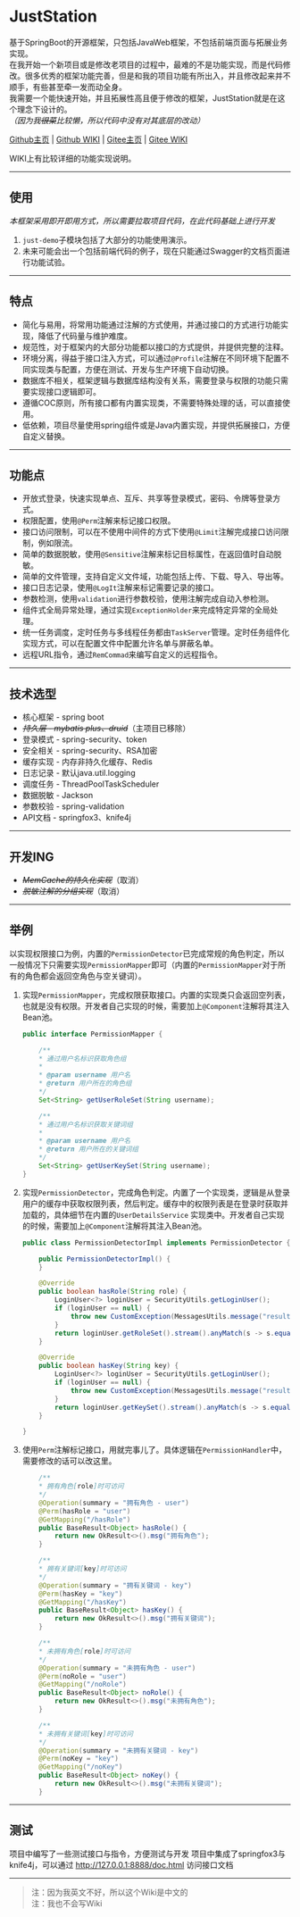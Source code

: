 # JustStation

基于SpringBoot的开源框架，只包括JavaWeb框架，不包括前端页面与拓展业务实现。  
在我开始一个新项目或是修改老项目的过程中，最难的不是功能实现，而是代码修改。很多优秀的框架功能完善，但是和我的项目功能有所出入，并且修改起来并不顺手，有些甚至牵一发而动全身。  
我需要一个能快速开始，并且拓展性高且便于修改的框架，JustStation就是在这个理念下设计的。  
*（因为我~~很菜~~比较懒，所以代码中没有对其底层的改动）*

[Github主页](https://github.com/Verlif/JustStation) | [Github WIKI](https://github.com/Verlif/JustStation/wiki)
| [Gitee主页](https://gitee.com/Verlif/JustStation) | [Gitee WIKI](https://gitee.com/Verlif/JustStation/wikis/Home)

WIKI上有比较详细的功能实现说明。

----

## 使用

*本框架采用即开即用方式，所以需要拉取项目代码，在此代码基础上进行开发*

1. `just-demo`子模块包括了大部分的功能使用演示。
2. 未来可能会出一个包括前端代码的例子，现在只能通过Swagger的文档页面进行功能试验。

----

## 特点

* 简化与易用，将常用功能通过注解的方式使用，并通过接口的方式进行功能实现，降低了代码量与维护难度。
* 规范性，对于框架内的大部分功能都以接口的方式提供，并提供完整的注释。
* 环境分离，得益于接口注入方式，可以通过`@Profile`注解在不同环境下配置不同实现类与配置，方便在测试、开发与生产环境下自动切换。
* 数据库不相关，框架逻辑与数据库结构没有关系，需要登录与权限的功能只需要实现接口逻辑即可。
* 遵循COC原则，所有接口都有内置实现类，不需要特殊处理的话，可以直接使用。
* 低依赖，项目尽量使用spring组件或是Java内置实现，并提供拓展接口，方便自定义替换。

----

## 功能点

* 开放式登录，快速实现单点、互斥、共享等登录模式，密码、令牌等登录方式。
* 权限配置，使用`@Perm`注解来标记接口权限。
* 接口访问限制，可以在不使用中间件的方式下使用`@Limit`注解完成接口访问限制，例如限流。
* 简单的数据脱敏，使用`@Sensitive`注解来标记目标属性，在返回值时自动脱敏。
* 简单的文件管理，支持自定义文件域，功能包括上传、下载、导入、导出等。
* 接口日志记录，使用`@LogIt`注解来标记需要记录的接口。
* 参数检测，使用`validation`进行参数校验，使用注解完成自动入参检测。
* 组件式全局异常处理，通过实现`ExceptionHolder`来完成特定异常的全局处理。
* 统一任务调度，定时任务与多线程任务都由`TaskServer`管理。定时任务组件化实现方式，可以在配置文件中配置允许名单与屏蔽名单。
* 远程URL指令，通过`RemCommad`来编写自定义的远程指令。

----

## 技术选型

* 核心框架 - spring boot
* ~~*持久层 - mybatis plus、druid*~~（主项目已移除）
* 登录模式 - spring-security、token
* 安全相关 - spring-security、RSA加密
* 缓存实现 - 内存非持久化缓存、Redis
* 日志记录 - 默认java.util.logging
* 调度任务 - ThreadPoolTaskScheduler
* 数据脱敏 - Jackson
* 参数校验 - spring-validation
* API文档 - springfox3、knife4j

----

## 开发ING

* ~~*MemCache的持久化实现*~~（取消）
* ~~*脱敏注解的分组实现*~~（取消）

----

## 举例

以实现权限接口为例，内置的`PermissionDetector`已完成常规的角色判定，所以一般情况下只需要实现`PermissionMapper`即可（内置的`PermissionMapper`对于所有的角色都会返回空角色与空关键词）。

1. 实现`PermissionMapper`，完成权限获取接口。内置的实现类只会返回空列表，也就是没有权限。开发者自己实现的时候，需要加上`@Component`注解将其注入Bean池。

    ```java
    public interface PermissionMapper {

        /**
        * 通过用户名标识获取角色组
        *
        * @param username 用户名
        * @return 用户所在的角色组
        */
        Set<String> getUserRoleSet(String username);

        /**
        * 通过用户名标识获取关键词组
        *
        * @param username 用户名
        * @return 用户所在的关键词组
        */
        Set<String> getUserKeySet(String username);
    }
    ```

2. 实现`PermissionDetector`，完成角色判定。内置了一个实现类，逻辑是从登录用户的缓存中获取权限列表，然后判定。缓存中的权限列表是在登录时获取并加载的，具体细节在内置的`UserDetailsService`
   实现类中。开发者自己实现的时候，需要加上`@Component`注解将其注入Bean池。

    ```java
    public class PermissionDetectorImpl implements PermissionDetector {

        public PermissionDetectorImpl() {
        }

        @Override
        public boolean hasRole(String role) {
            LoginUser<?> loginUser = SecurityUtils.getLoginUser();
            if (loginUser == null) {
                throw new CustomException(MessagesUtils.message("result.fail.login.not"));
            }
            return loginUser.getRoleSet().stream().anyMatch(s -> s.equals(role));
        }

        @Override
        public boolean hasKey(String key) {
            LoginUser<?> loginUser = SecurityUtils.getLoginUser();
            if (loginUser == null) {
                throw new CustomException(MessagesUtils.message("result.fail.login.not"));
            }
            return loginUser.getKeySet().stream().anyMatch(s -> s.equals(key));
        }

    }
    ```

3. 使用`Perm`注解标记接口，用就完事儿了。具体逻辑在`PermissionHandler`中，需要修改的话可以改这里。

    ```java
        /**
        * 拥有角色[role]时可访问
        */
        @Operation(summary = "拥有角色 - user")
        @Perm(hasRole = "user")
        @GetMapping("/hasRole")
        public BaseResult<Object> hasRole() {
            return new OkResult<>().msg("拥有角色");
        }

        /**
        * 拥有关键词[key]时可访问
        */
        @Operation(summary = "拥有关键词 - key")
        @Perm(hasKey = "key")
        @GetMapping("/hasKey")
        public BaseResult<Object> hasKey() {
            return new OkResult<>().msg("拥有关键词");
        }

        /**
        * 未拥有角色[role]时可访问
        */
        @Operation(summary = "未拥有角色 - user")
        @Perm(noRole = "user")
        @GetMapping("/noRole")
        public BaseResult<Object> noRole() {
            return new OkResult<>().msg("未拥有角色");
        }

        /**
        * 未拥有关键词[key]时可访问
        */
        @Operation(summary = "未拥有关键词 - key")
        @Perm(noKey = "key")
        @GetMapping("/noKey")
        public BaseResult<Object> noKey() {
            return new OkResult<>().msg("未拥有关键词");
        }
    ```

----

## 测试

项目中编写了一些测试接口与指令，方便测试与开发 项目中集成了springfox3与knife4j，可以通过 <http://127.0.0.1:8888/doc.html> 访问接口文档

----

> 注：因为我英文不好，所以这个Wiki是中文的  
> 注：我也不会写Wiki
